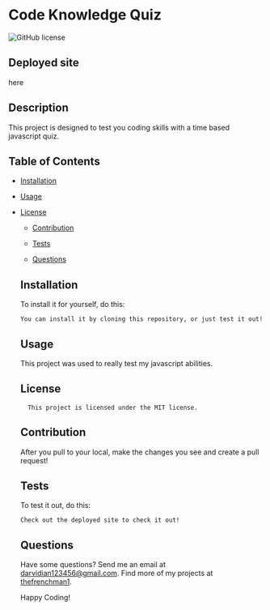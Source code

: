 # Code Knowledge Quiz
  ![GitHub license](https://img.shields.io/badge/license-MIT-blue.svg)

  ## Deployed site

  here

  ## Description
  
  This project is designed to test you coding skills with a time based javascript quiz.
  
  ## Table of Contents
  
  * [Installation](#installation)
  
  * [Usage](#usage)
  
* [License](#license)

  * [Contribution](#contribution)
  
  * [Tests](#tests)
  
  * [Questions](#questions)
  
  
  ## Installation
  To install it for yourself, do this: 
  ```
  You can install it by cloning this repository, or just test it out!
  ```
  
  ## Usage 
  
  This project was used to really test my javascript abilities.
  
  ## License
        This project is licensed under the MIT license.
  
  ## Contribution 
  
  After you pull to your local, make the changes you see and create a pull request!
  
  ## Tests 
  
  To test it out, do this: 
  
  ```
  Check out the deployed site to check it out!
  ```
  
  
  ## Questions 
  
  Have some questions? Send me an email at darvidian123456@gmail.com. Find more of my projects at [thefrenchman1](https://github.com/thefrenchman1/).
  
  Happy Coding! 
  
  